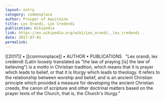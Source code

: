 ```yaml
---
layout: entry
category: commonplace
author: Prosper of Aquitaine
title: Lex Orandi, Lex Credendi
publication: Wikipedia
link: https://en.wikipedia.org/wiki/Lex_orandi,_lex_credendi
date: 2017-07-01
permalink: 
---
```


[[2017]] • [[commonplace]] • AUTHOR • PUBLICATIONS 
 
"Lex orandi, lex credendi (Latin loosely translated as "the law of praying [is] the law of believing") is a motto in Christian tradition, which means that it is prayer which leads to belief, or that it is liturgy which leads to theology. It refers to the relationship between worship and belief, and is an ancient Christian principle which provided a measure for developing the ancient Christian creeds, the canon of scripture and other doctrinal matters based on the prayer texts of the Church, that is, the Church's liturgy."
